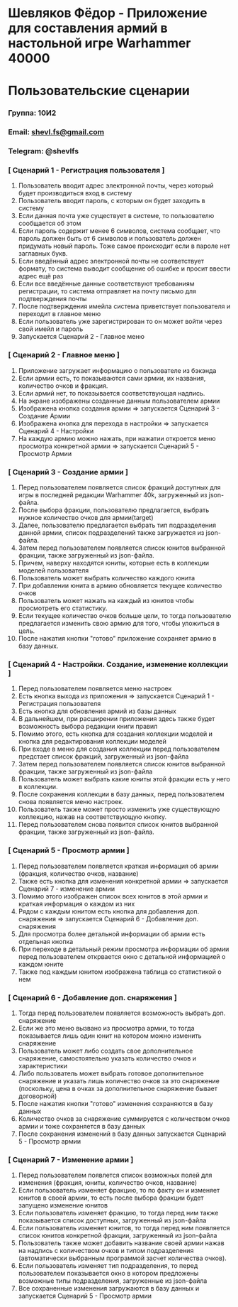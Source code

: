 # Шевляков Фёдор - Приложение для составления армий в настольной игре Warhammer 40000

# Пользовательские сценарии

### Группа: 10И2

### Email: [shevl.fs@gmail.com](mailto:shevl.fs@gmail.com)

### Telegram: @shevlfs

### [ Сценарий 1 - Регистрация пользователя ]

1. Пользователь вводит адрес электронной почты, через который будет производиться вход в систему
2. Пользователь вводит пароль, с которым он будет заходить в систему
3. Если данная почта уже существует в системе, то пользователю сообщается об этом
4. Если пароль содержит менее 6 символов, система сообщает, что пароль должен быть от 6 символов и пользователь должен придумать новый пароль. Тоже самое происходит если в пароле нет заглавных букв.
5. Если введённый адрес электронной почты не соответствует формату, то система выводит сообщение об ошибке и просит ввести адрес ещё раз
6. Если все введённые данные соответствуют требованиям регистрации, то система отправляет на почту письмо для подтверждения почты
7. После подтверждения имейла система приветствует пользователя и переходит в главное меню
9. Если пользователь уже зарегистрирован то он может войти через свой имейл и пароль
10. Запускается Сценарий 2 - Главное меню

### [ Сценарий 2 - Главное меню ]

1. Приложение загружает информацию о пользователе из бэкэнда
3. Если армии есть, то показываются сами армии, их названия, количество очков и фракция.
4. Если армий нет, то показывается соответствующая надпись.
5. На экране изображены созданные данным пользователем армии
6. Изображена кнопка создания армии => запускается Сценарий 3 - Создание Армии
7. Изображена кнопка для перехода в настройки => запускается Сценарий 4 - Настройки
8. На каждую армию можно нажать, при нажатии откроется меню просмотра конкретной армии => запускается Сценарий 5 - Просмотр Армии

### [ Сценарий 3 - Создание армии ]

1. Перед пользователем появляется список фракций доступных для игры в последней редакции Warhammer 40k, загруженный из json-файла.
2. После выбора фракции, пользователю предлагается, выбрать нужное количество очков для армии(target)
3. Далее, пользователю предлагается выбрать тип подразделения данной армии, список подразделений также загружается из json-файла.
4. Затем перед пользователем появляется список юнитов выбранной фракции, также загруженный из json-файла.
5. Причем, наверху находятся юниты, которые есть в коллекции моделей пользователя
6. Пользователь может выбрать количество каждого юнита
7. При добавлении юнита в армию обновляется текущее количество очков
8. Пользователь может нажать на каждый из юнитов чтобы просмотреть его статистику.
9. Если текущее количество очков больше цели, то тогда пользователю предлагается изменить свою армию для того, чтобы уложиться в цель.
10. После нажатия кнопки "готово" приложение сохраняет армию в базу данных.

### [ Сценарий 4 - Настройки.  Cоздание, изменение коллекции ]

1. Перед пользователем появляется меню настроек
2. Есть кнопка выхода из приложения => запускается Сценарий 1 - Регистрация пользователя
3. Есть кнопка для обновления армий из базы данных
4. В дальнейшем,  при расширении приложения здесь также будет возможность выбора редакции книги правил
5. Помимо этого, есть кнопка для создания коллекции моделей и кнопка для редактирования коллекции моделей
6. При входе в меню для создания коллекции перед пользователем предстает список фракций, загруженный из json-файла
7. Затем перед пользователем появляется список юнитов выбранной фракции,  также загруженный из json-файла
8. Пользователь может выбрать какие юниты этой фракции есть у него в коллекции.
9. После сохранения коллекции в базу данных, перед пользователем снова появляется меню настроек.
10. Пользователь также может просто изменить уже существующую коллекцию, нажав на соответствующую кнопку.
11. Перед пользователем снова появится список юнитов выбранной фракции,  также загруженный из json-файла.

### [ Сценарий 5 - Просмотр армии ]

1. Перед пользователем появляется краткая информация об армии (фракция, количество очков, название)
2. Также есть кнопка для изменения конкретной армии => запускается Сценарий 7 - изменение армии
3. Помимо этого изображен список всех юнитов в этой армии и краткая информация о каждом из них
4. Рядом с каждым юнитом есть кнопка для добавления доп. снаряжения => запускается Сценарий 6 - Добавление доп. снаряжения
5. Для просмотра более детальной информации об армии есть отдельная кнопка
6. При переходе в детальный режим просмотра информации об армии перед пользователем открвается окно с детальной информацией о каждом юните
7. Также под каждым юнитом изображена таблица со статистикой о нем

### [ Сценарий 6 - Добавление доп. снаряжения ]

1. Тогда перед пользователем появляется возможность выбрать доп. снаряжение
2. Если же это меню вызвано из просмотра армии, то тогда показывается лишь один юнит на котором можно изменить снаряжение
3. Пользователь может либо создать свое дополнительное снаряжение, самостоятельно указать количество очков и характеристики
4. Либо пользователь может выбрать готовое дополнительное снаряжение и указать лишь количество очков за это снаряжение (поскольку, цена в очках за дополнительное снаряжение бывает договорной)
5. После нажатия кнопки "готово" изменения сохраняются в базу данных
6. Количество очков за снаряжение суммируется с количеством очков армии и тоже сохраняется в базу данных
7. После сохранения изменений в базу данных запускается Сценарий 5 - Просмотр армии

### [ Сценарий 7 - Изменение армии ]

1. Перед пользователем появлется список возможных полей для изменения (фракция, юниты, количество очков, название)
2. Если пользователь изменяет фракцию, то по факту он и изменяет юнитов в своей армии, то есть после выбора фракции будет запущено изменение юнитов
3. Если пользователь изменяет фракцию, то тогда перед ним также показывается список доступных, загруженный из json-файла
4. Если пользователь изменяет юнитов, то тогда перед ним появляется список юнитов конкретной фракции, загруженный из json-файла
5. Пользователь также может добавить название своей армии нажав на надпись с количеством очков и типом подразделения (автоматически выбранным программой засчет количества очков).
6. Если пользователь изменяет тип подразделения, то перед пользователем показывается окно в котором предложены возможные типы подразделения, загруженные из json-файла
7. Все сохраненные изменения загружаются в базу данных и запускается Сценарий 5 - Просмотр армии


